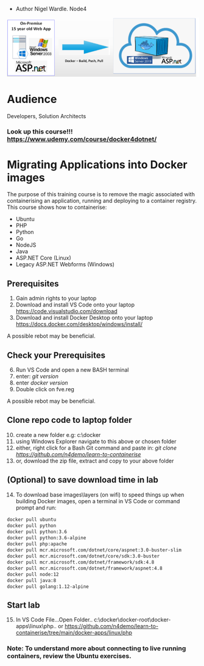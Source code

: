 - Author Nigel Wardle. Node4

 ![Docker.](media/asp.png "Docker") 

# Audience
Developers, Solution Architects

### Look up this course!!! https://www.udemy.com/course/docker4dotnet/

# Migrating Applications into Docker images
The purpose of this training course is to remove the magic associated with containerising an application, running and deploying to a container registry.
This course shows how to containerise:

- Ubuntu
- PHP
- Python
- Go
- NodeJS
- Java
- ASP.NET Core (Linux)
- Legacy ASP.NET Webforms (Windows)

## Prerequisites

1. Gain admin rights to your laptop
2. Download and install VS Code onto your laptop  https://code.visualstudio.com/download
3. Download and install Docker Desktop onto your laptop https://docs.docker.com/desktop/windows/install/ 

A possible rebot may be beneficial.  

## Check your Prerequisites

6. Run VS Code and open a new BASH terminal
7. enter: *git version*  
8. enter  *docker version* 
9. Double click on fve.reg  

A possible rebot may be beneficial. 

## Clone repo code to laptop folder 
10. create a new folder e.g: c:\docker
11. using Windows Explorer navigate to this above or chosen folder
12. either, right click for a Bash Git command and paste in: *git clone https://github.com/n4demo/learn-to-containerise*
13. or, download the zip file, extract and copy to your above folder

## (Optional) to save download time in lab
14. To download base images\layers (on wifi) to speed things up when building Docker images, open a terminal in VS Code or command prompt and run:

```
docker pull ubuntu  
docker pull python  
docker pull python:3.6  
docker pull python:3.6-alpine  
docker pull php:apache  
docker pull mcr.microsoft.com/dotnet/core/aspnet:3.0-buster-slim  
docker pull mcr.microsoft.com/dotnet/core/sdk:3.0-buster  
docker pull mcr.microsoft.com/dotnet/framework/sdk:4.8
docker pull mcr.microsoft.com/dotnet/framework/aspnet:4.8  
docker pull node:12
docker pull java:8
docker pull golang:1.12-alpine
```

## Start lab
15. In VS Code File...Open Folder.. c:\docker\docker-root\docker-apps\linux\php..  or
https://github.com/n4demo/learn-to-containerise/tree/main/docker-apps/linux/php

### Note: To understand more about connecting to live running containers, review the Ubuntu exercises.


